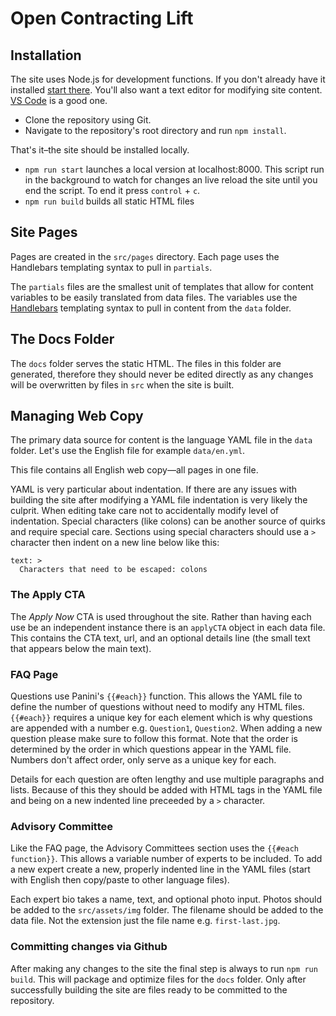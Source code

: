 # Open Contracting Lift

## Installation

The site uses Node.js for development functions. If you don't already have it installed [start there](https://nodejs.org/en/). You'll also want a text editor for modifying site content. [VS Code](https://code.visualstudio.com/) is a good one.

- Clone the repository using Git.
- Navigate to the repository's root directory and run `npm install`. 

That's it–the site should be installed locally.

- `npm run start` launches a local version at localhost:8000. This script run in the background to watch for changes an live reload the site until you end the script. To end it press `control` + `c`.
- `npm run build` builds all static HTML files

## Site Pages

Pages are created in the `src/pages` directory. Each page uses the Handlebars templating syntax to pull in `partials`.

The `partials` files are the smallest unit of templates that allow for content variables to be easily translated from data files. The variables use the [Handlebars](https://handlebarsjs.com/) templating syntax to pull in content from the `data` folder.

## The Docs Folder

The `docs` folder serves the static HTML. The files in this folder are generated, therefore they should never be edited directly as any changes will be overwritten by files in `src` when the site is built. 

## Managing Web Copy

The primary data source for content is the language YAML file in the `data` folder. Let's use the English file for example `data/en.yml`.

This file contains all English web copy—all pages in one file.

YAML is very particular about indentation. If there are any issues with building the site after modifying a YAML file indentation is very likely the culprit. When editing take care not to accidentally modify level of indentation. Special characters (like colons) can be another source of quirks and require special care. Sections using special characters should use a `>` character then indent on a new line below like this:
```
text: >
  Characters that need to be escaped: colons
```

### The Apply CTA

The *Apply Now* CTA is used throughout the site. Rather than having each use be an independent instance there is an `applyCTA` object in each data file. This contains the CTA text, url, and an optional details line (the small text that appears below the main text).

### FAQ Page

Questions use Panini's `{{#each}}` function. This allows the YAML file to define the number of questions without need to modify any HTML files. `{{#each}}` requires a unique key for each element which is why questions are appended with a number e.g. `Question1`, `Question2`. When adding a new question please make sure to follow this format. Note that the order is determined by the order in which questions appear in the YAML file. Numbers don't affect order, only serve as a unique key for each.  

Details for each question are often lengthy and use multiple paragraphs and lists. Because of this they should be added with HTML tags in the YAML file and being on a new indented line preceeded by a `>` character.

### Advisory Committee

Like the FAQ page, the Advisory Committees section uses the `{{#each function}}`. This allows a variable number of experts to be included. To add a new expert create a new, properly indented line in the YAML files (start with English then copy/paste to other language files). 

Each expert bio takes a name, text, and optional photo input. Photos should be added to the `src/assets/img` folder. The filename should be added to the data file. Not the extension just the file name e.g. `first-last.jpg`.

### Committing changes via Github

After making any changes to the site the final step is always to run `npm run build`. This will package and optimize files for the `docs` folder. Only after successfully building the site are files ready to be committed to the repository. 

